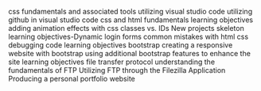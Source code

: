 css fundamentals and associated tools
utilizing visual studio code
utilizing github in visual studio code
css and html fundamentals
learning objectives
adding animation effects with css
classes vs. IDs 
New projects skeleton
learning objectives-Dynamic login forms
common mistakes with html css
debugging code
learning objectives bootstrap
creating a responsive website with bootstrap
using additional bootstrap features to enhance the site
learning objectives file transfer protocol
understanding the fundamentals of FTP
Utilizing FTP through the Filezilla Application
Producing a personal portfolio website
